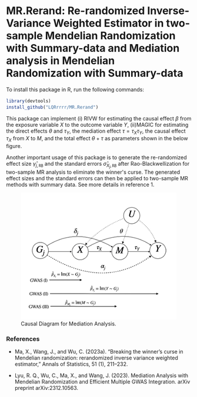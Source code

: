 # MR.Rerand: Re-randomized Inverse-Variance Weighted Estimator in two-sample Mendelian Randomization with Summary-data and Mediation analysis in Mendelian Randomization with Summary-data


To install this package in R, run the following commands:


```R
library(devtools) 
install_github("LQRrrrr/MR.Rerand")
```

This package can implement (i) RIVW for estimating the causal effect $\beta$ from the exposure variable $X$ to the outcome variable $Y$, (ii)MAGIC for estimating the direct effects $\theta$ and $\tau_Y$, the mediation effect $\tau=\tau_X\tau_Y$, the causal effect $\tau_X$ from $X$ to $M$, and the total effect $\theta+\tau$ as parameters shown in the below figure.

Another important usage of this package is to generate the re-randomized effect size $\hat{\gamma}_{j, \mathtt{RB}}$ and the standard errors $\hat{\sigma}_{X_j,\mathtt{RB}}$ after Rao-Blackwellization for two-sample MR analysis to eliminate the winner's curse. The generated effect sizes and the standard errors can then be applied to two-sample MR methods with summary data.  See more details in reference 1.




<figure>
  <img src="man/figures/causal_diagram.jpeg" alt="Example Image">
  <figcaption>Causal Diagram for Mediation Analysis.</figcaption>
</figure>


### References

- Ma, X., Wang, J., and Wu, C. (2023a). “Breaking the winner’s curse in Mendelian randomization: rerandomized inverse variance weighted estimator,” Annals of Statistics, 51 (1), 211–232.

- Lyu, R. Q., Wu, C., Ma, X., and Wang, J. (2023). Mediation Analysis with Mendelian Randomization and Efficient Multiple GWAS Integration. arXiv preprint arXiv:2312.10563.

